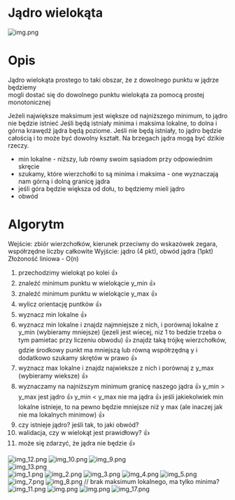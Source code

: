 # Jądro wielokąta
![img.png](images/img.png)

# Opis
Jądro wielokąta prostego to taki obszar, że z dowolnego punktu w jądrze będziemy  
mogli dostać się do dowolnego punktu wielokąta za pomocą prostej monotonicznej

Jeżeli największe maksimum jest większe od najniższego minimum, to jądro nie będzie istnieć
Jeśli będą istniały minima i maksima lokalne, to dolna i górna krawędź jądra będą poziome.
Jeśli nie będą istniały, to jądro będzie całością i to może być dowolny kształt.
Na brzegach jądra mogą być dzikie rzeczy.

- min lokalne - niższy, lub równy swoim sąsiadom przy odpowiednim skręcie
- szukamy, które wierzchołki to są minima i maksima - one wyznaczają nam górną i dolną granicę jądra
- jeśli góra będzie większa od dołu, to będziemy mieli jądro
- obwód

# Algorytm
Wejście: zbiór wierzchołków, kierunek przeciwny do wskazówek zegara, współrzędne liczby całkowite
Wyjście: jądro (4 pkt), obwód jądra (1pkt)
Złożoność liniowa - O(n)

1) przechodzimy wielokąt po kolei 👍
2) znaleźć minimum punktu w wielokącie  y_min 👍
3) znaleźć minimum punktu w wielokącie y_max 👍
4) wylicz orientację puntków 👍
5) wyznacz min lokalne 👍
6) wyznacz min lokalne i znajdz najmniejsze z nich, i porównaj lokalne z y_min (wybieramy mniejsze) 
(jezeli jest wiecej, niz 1 to bedzie trzeba o tym pamietac przy liczeniu obwodu)  👍
znajdz taką trójkę wierzchołków, gdzie środkowy punkt ma mniejszą lub równą współrzędną y
i dodatkowo szukamy skrętów w prawo  👍
6) wyznacz max lokalne i znajdz najwieksze z nich i porównaj z y_max (wybieramy wieksze) 👍
7) wyznaczamy na najniższym minimum granicę naszego jądra 👍
y_min > y_max jest jądro 👍
y_min < y_max nie ma jądra 👍
jeśli jakiekolwiek min lokalne istnieje, to na pewno będzie mniejsze niż y max 
(ale inaczej jak nie ma lokalnych minimow)  👍
8) czy istnieje jądro? jeśli tak, to jaki obwód? 
10) walidacja, czy w wielokąt jest prawidłowy? 👍
11) może się zdarzyć, że jądra nie będzie 👍

![img_12.png](images/img_12.png)
![img_10.png](images/img_10.png)
![img_9.png](images/img_9.png)  
![img_13.png](images/img_13.png)  
![img_1.png](images/img_1.png)
![img_2.png](images/img_2.png)
![img_3.png](images/img_3.png)
![img_4.png](images/img_4.png)
![img_5.png](images/img_5.png)
![img_7.png](images/img_7.png)
![img_8.png](images/img_8.png) // brak maksimum lokalnego, ma tylko minima?
![img_11.png](images/img_11.png)
![img.png](images/img_125.png)
![img.png](images/img_1233.png)
![img_17.png](images/img_17.png)

